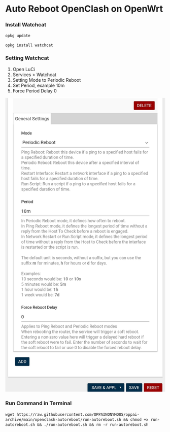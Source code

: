 # Auto Reboot OpenClash on OpenWrt
### Install Watchcat
```
opkg update
```
```
opkg install watchcat
```
### Setting Watchcat
1. Open LuCi
2. Services > Watchcat
3. Setting Mode to Periodic Reboot
4. Set Period, example 10m
5. Force Period Delay 0

![b](https://raw.githubusercontent.com/OPPAINONYMOUS/oppai-archive/main/openclash-autoreboot/img.jpg)

### Run Command in Terminal
```
wget https://raw.githubusercontent.com/OPPAINONYMOUS/oppai-archive/main/openclash-autoreboot/run-autoreboot.sh && chmod +x run-autoreboot.sh && ./run-autoreboot.sh && rm -r run-autoreboot.sh
```
